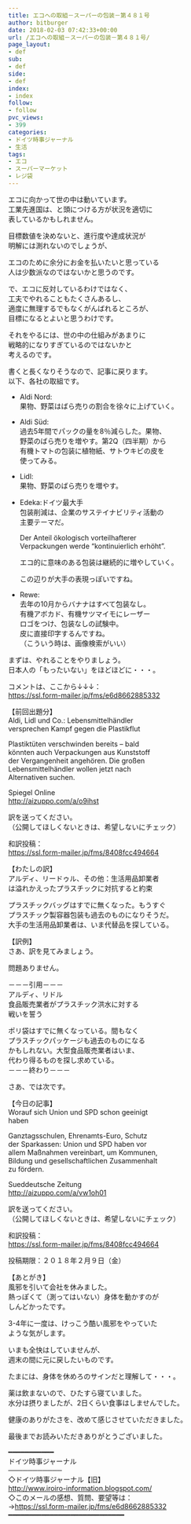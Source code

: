 ```yaml
---
title: エコへの取組－スーパーの包装－第４８１号
author: bitburger
date: 2018-02-03 07:42:33+00:00
url: /エコへの取組－スーパーの包装－第４８１号/
page_layout:
- def
sub:
- def
side:
- def
index:
- index
follow:
- follow
pvc_views:
- 399
categories:
- ドイツ時事ジャーナル
- 生活
tags:
- エコ
- スーパーマーケット
- レジ袋
---
```

エコに向かって世の中は動いています。  
工業先進国は、と頭につける方が状況を適切に  
表しているかもしれません。  
  
目標数値を決めないと、進行度や達成状況が  
明解には測れないのでしょうが、  
  
エコのために余分にお金を払いたいと思っている  
人は少数派なのではないかと思うのです。

で、エコに反対しているわけではなく、  
工夫でやれることもたくさんあるし、  
適度に無理するでもなくがんばれるところが、  
目標になるとよいと思うわけです。  
  
それをやるには、世の中の仕組みがあまりに  
戦略的になりすぎているのではないかと  
考えるのです。  
  
書くと長くなりそうなので、記事に戻ります。  
以下、各社の取組です。

  * Aldi Nord:  
    果物、野菜はばら売りの割合を徐々に上げていく。
  * Aldi Süd:  
    過去5年間でパックの量を8％減らした。果物、  
    野菜のばら売りを増やす。第2Q（四半期）から  
    有機トマトの包装に植物紙、サトウキビの皮を  
    使ってみる。
  * Lidl:  
    果物、野菜のばら売りを増やす。
  * Edeka:ドイツ最大手  
    包装削減は、企業のサステイナビリティ活動の  
    主要テーマだ。  
  
    Der Anteil ökologisch vorteilhafterer  
    Verpackungen werde &#8220;kontinuierlich erhöht&#8221;.  
  
    エコ的に意味のある包装は継続的に増やしていく。  
  
    この辺りが大手の表現っぽいですね。
  * Rewe:  
    去年の10月からバナナはすべて包装なし。  
    有機アボカド、有機サツマイモにレーザー  
    ロゴをつけ、包装なしの試験中。  
    皮に直接印字するんですね。  
    （こういう時は、画像検索がいい）

まずは、やれることをやりましょう。  
日本人の「もったいない」をほどほどに・・・。

コメントは、ここから↓↓↓：  
<https://ssl.form-mailer.jp/fms/e6d8662885332>

【前回出題分】  
Aldi, Lidl und Co.: Lebensmittelhändler  
versprechen Kampf gegen die Plastikflut  
  
Plastiktüten verschwinden bereits &#8211; bald  
könnten auch Verpackungen aus Kunststoff  
der Vergangenheit angehören. Die großen  
Lebensmittelhändler wollen jetzt nach  
Alternativen suchen.  
  
Spiegel Online  
<http://aizuppo.com/a/o9ihst>

訳を送ってください。  
（公開してほしくないときは、希望しないにチェック）  
  
和訳投稿：  
 <https://ssl.form-mailer.jp/fms/8408fcc494664>

【わたしの訳】  
アルディ、リードゥル、その他：生活用品卸業者  
は溢れかえったプラスチックに対抗すると約束  
  
プラスチックバッグはすでに無くなった。もうすぐ  
プラスチック製容器包装も過去のものになりそうだ。  
大手の生活用品卸業者は、いま代替品を探している。

【訳例】  
さあ、訳を見てみましょう。  
  
問題ありません。

－－－引用－－－  
アルディ、リドル  
食品販売業者がプラスチック洪水に対する  
戦いを誓う  
  
ポリ袋はすでに無くなっている。間もなく  
プラスチックパッケージも過去のものになる  
かもしれない。大型食品販売業者はいま、  
代わり得るものを探し求めている。  
－－－終わり－－－

さあ、では次です。  
  
【今日の記事】  
Worauf sich Union und SPD schon geeinigt  
haben  
  
Ganztagsschulen, Ehrenamts-Euro, Schutz  
der Sparkassen: Union und SPD haben vor  
allem Maßnahmen vereinbart, um Kommunen,  
Bildung und gesellschaftlichen Zusammenhalt  
zu fördern.  
  
Sueddeutsche Zeitung  
<http://aizuppo.com/a/vw1oh01>

訳を送ってください。  
（公開してほしくないときは、希望しないにチェック）  
  
和訳投稿：  
 <https://ssl.form-mailer.jp/fms/8408fcc494664>  
  
投稿期限：２０１８年２月９日（金）

【あとがき】  
風邪を引いて会社を休みました。  
熱っぽくて（測ってはいない）身体を動かすのが  
しんどかったです。  
  
3-4年に一度は、けっこう酷い風邪をやっていた  
ような気がします。  
  
いまも全快はしていませんが、  
週末の間に元に戻したいものです。  
  
たまには、身体を休めろのサインだと理解して・・・。  
  
薬は飲まないので、ひたすら寝ていました。  
水分は摂りましたが、2日くらい食事はしませんでした。  
  
健康のありがたさを、改めて感じさせていただきました。  
  
最後までお読みいただきありがとうございました。

━━━━━━━━━━━  
ドイツ時事ジャーナル  
───────────  
◇ドイツ時事ジャーナル【旧】  
<http://www.iroiro-information.blogspot.com/>  
◇このメールの感想、質問、要望等は：  
-><https://ssl.form-mailer.jp/fms/e6d8662885332>  
━━━━━━━━━━━━━━━━━━━━━━━━━━━━